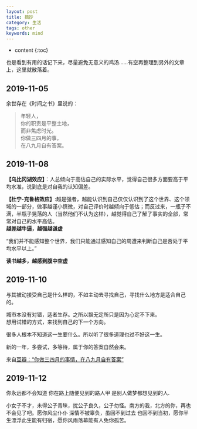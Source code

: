 ```yaml
---
layout: post
title: 摘抄
category: 生活
tags: other
keywords: mind
---
```


* content
{:toc}

也是看到有用的话记下来，尽量避免无意义的鸡汤……有空再整理到另外的文章上，这里就散落着。

## 2019-11-05

余世存在《时间之书》里说的：

>年轻人，  
你的职责是平整土地，  
而非焦虑时光。  
你做三四月的事，  
在八九月自有答案。  

## 2019-11-08

**【乌比冈湖效应】**：人总倾向于高估自己的实际水平，觉得自己很多方面要高于平均水准，说到底是对自我的认知偏差。

**【杜宁-克鲁格效应】**:越是强者，越能认识到自己仅仅认识到了这个世界、这个领域的一部分，做事越谨小慎微，对自己评价时越倾向于低估；而反过来，一瓶子不满，半瓶子晃荡的人（当然他们不认为这样），越觉得自己了解了事实的全部，常常对自己的水平高估。  
**越差越牛逼，越强越谦虚**

“我们并不能感知整个世界，我们只能通过感知自己的周遭来判断自己是否处于平均水平以上。”

**读书越多，越感到腹中空虚**

## 2019-11-10


与其被动接受自己是什么样的，不如主动去寻找自己，寻找什么地方是适合自己的。

城市本没有对错，适者生存。之所以飘无定所只是因为心定不下来。  
想用试错的方式，来找到自己的下一个方向。  

很多人根本不知道这一生要什么。所以听了很多道理也过不好这一生。

新的一年，多尝试，多等待，属于你的答案自然会来。

来自[豆瓣：“你做三四月的事情，在八九月自有答案”](https://www.douban.com/note/658426544/?from=tag)


## 2019-11-12

你永远都不会知道 你在路上随便见到的路人甲 是别人做梦都想见到的人.

小女子不才，未得公子青睐，扰公子良久，公子勿怪。南方的我，北方的你，再也不会见了吧。愿你风尘仆仆 深情不被辜负，虽回不到过去 也回不到当初，愿你半生漂浮此生能有归宿，愿你风雨落幕能有人免你孤苦。
